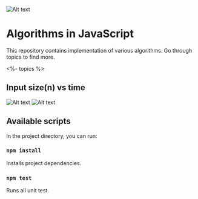 ![Alt text](/topics.png "Topics")

# Algorithms in JavaScript

This repository contains implementation of various algorithms.
Go through topics to find more.

<%- topics %>

## Input size(n) vs time

![Alt text](/order.png "order-of-growth")
![Alt text](/time-complexities.png "rate-of-growth")

## Available scripts

In the project directory, you can run:

### `npm install`

Installs project dependencies.

### `npm test`

Runs all unit test.
